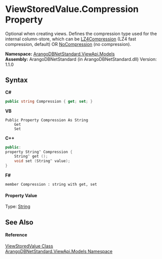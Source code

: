 # ViewStoredValue.Compression Property 
 

Optional when creating views. Defines the compression type used for the internal column-store, which can be <a href="2e8d2093-69e6-fef4-5cdd-765672e7ebb3">LZ4Compression</a> (LZ4 fast compression, default) OR <a href="e2c3230f-2d78-85dc-c21a-fb9b7d0ff80c">NoCompression</a> (no compression).

**Namespace:**&nbsp;<a href="23bbeb16-c099-4f2c-4dad-2e67e1a19df4">ArangoDBNetStandard.ViewApi.Models</a><br />**Assembly:**&nbsp;ArangoDBNetStandard (in ArangoDBNetStandard.dll) Version: 1.1.0

## Syntax

**C#**<br />
``` C#
public string Compression { get; set; }
```

**VB**<br />
``` VB
Public Property Compression As String
	Get
	Set
```

**C++**<br />
``` C++
public:
property String^ Compression {
	String^ get ();
	void set (String^ value);
}
```

**F#**<br />
``` F#
member Compression : string with get, set

```


#### Property Value
Type: <a href="https://docs.microsoft.com/dotnet/api/system.string" target="_blank" rel="noopener noreferrer">String</a>

## See Also


#### Reference
<a href="f331978f-5932-4c8c-c717-c974cb8e5145">ViewStoredValue Class</a><br /><a href="23bbeb16-c099-4f2c-4dad-2e67e1a19df4">ArangoDBNetStandard.ViewApi.Models Namespace</a><br />